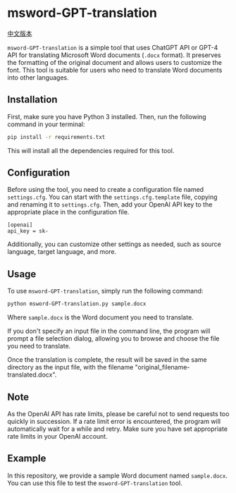 # msword-GPT-translation

[中文版本](./readme-zh.md)

`msword-GPT-translation` is a simple tool that uses ChatGPT API or GPT-4 API for translating Microsoft Word documents (`.docx` format). It preserves the formatting of the original document and allows users to customize the font. This tool is suitable for users who need to translate Word documents into other languages.

## Installation

First, make sure you have Python 3 installed. Then, run the following command in your terminal:

```bash
pip install -r requirements.txt
```

This will install all the dependencies required for this tool.

## Configuration

Before using the tool, you need to create a configuration file named `settings.cfg`. You can start with the `settings.cfg.template` file, copying and renaming it to `settings.cfg`. Then, add your OpenAI API key to the appropriate place in the configuration file.

```
[openai]
api_key = sk-
```

Additionally, you can customize other settings as needed, such as source language, target language, and more.

## Usage

To use `msword-GPT-translation`, simply run the following command:

```bash
python msword-GPT-translation.py sample.docx
```

Where `sample.docx` is the Word document you need to translate.

If you don't specify an input file in the command line, the program will prompt a file selection dialog, allowing you to browse and choose the file you need to translate.

Once the translation is complete, the result will be saved in the same directory as the input file, with the filename "original_filename-translated.docx".

## Note

As the OpenAI API has rate limits, please be careful not to send requests too quickly in succession. If a rate limit error is encountered, the program will automatically wait for a while and retry. Make sure you have set appropriate rate limits in your OpenAI account.

## Example

In this repository, we provide a sample Word document named `sample.docx`. You can use this file to test the `msword-GPT-translation` tool.